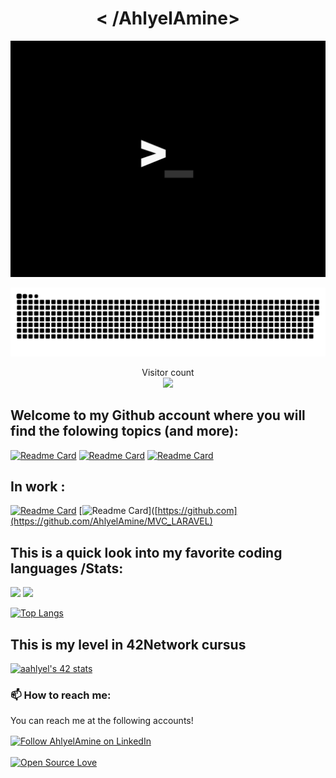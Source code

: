 
<h1 align="center">< /AhlyelAmine></h1>
<p align="center">
  <img src="https://github.com/AhlyelAmine/AhlyelAmine/blob/main/great.gif" alt="loading..." />
</p>
<p align="center">
  <a href=#><img src="contributions.svg"></a>
</p>
<p align="center"> 
  Visitor count<br>
  <img src="https://profile-counter.glitch.me/AhlyelAmine/count.svg" />
</p>

<h2> Welcome to my Github account where you will find the folowing topics (and more):</h2>
 
[![Readme Card](https://github-readme-stats.vercel.app/api/pin/?username=AhlyelAmine&repo=Push_swap&theme=gruvbox)](https://github.com/AhlyelAmine/Push_swap)     [![Readme Card](https://github-readme-stats.vercel.app/api/pin/?username=AhlyelAmine&repo=get_next_line&theme=gruvbox)](https://github.com/AhlyelAmine/get_next_line) [![Readme Card](https://github-readme-stats.vercel.app/api/pin/?username=AhlyelAmine&repo=pipex&theme=gruvbox)](https://github.com/AhlyelAmine/pipex)
 <h2>In work :</h2>
 
  [![Readme Card](https://github-readme-stats.vercel.app/api/pin/?username=AhlyelAmine&repo=FDF&theme=gruvbox)](https://github.com/AhlyelAmine/FDF)   [![Readme Card](https://github-readme-stats.vercel.app/api/pin/?username=AhlyelAmine&repo=MVC_LARAVEL&theme=gruvbox)]([https://github.com](https://github.com/AhlyelAmine/MVC_LARAVEL)


 <h2>This is a quick look into my favorite coding languages /Stats:</h2>
 <p align="left">
  <img width="43%" src="https://awesome-github-stats.azurewebsites.net/user-stats/AhlyelAmine?cardType=github&theme=gruvbox" />
  <img width="48%" src="https://github-readme-streak-stats.herokuapp.com/?user=AhlyelAmine&theme=gruvbox" />
</p>

[![Top Langs](https://github-readme-stats.vercel.app/api/top-langs/?username=AhlyelAmine&hide=Jupyter%20Notebook&layout=compact&theme=gruvbox)](https://github.com/rahulbordoloi/github-readme-stats)

 <h2>This is my level in 42Network cursus </h2>
 
 [![aahlyel's 42 stats](https://badge.mediaplus.ma/kettlebells/aahlyel)](https://github.com/oakoudad/badge42)
 
 <h3>📫 How to reach me:</h3>
<p>You can reach me at the following accounts!</p>

[<img src="https://raw.githubusercontent.com/Raymo111/Raymo111/master/socials/linkedin.png" height="40em" align="center" alt="Follow AhlyelAmine on LinkedIn" title="Follow AhlyelAmine on LinkedIn"/>](https://www.linkedin.com/in/amine-ahlyel-b21a86198/)
<br>
<br>
[![Open Source Love](https://badges.frapsoft.com/os/v1/open-source.png?v=103)](https://github.com/ellerbrock/open-source-badges/)


